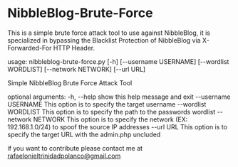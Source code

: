 # NibbleBlog-Brute-Force
This is a simple brute force attack tool to use against NibbleBlog, it is specialized in bypassing the Blacklist Protection of NibbleBlog via X-Forwarded-For HTTP Header.

usage: nibbleblog-brute-force.py [-h] [--username USERNAME] [--wordlist WORDLIST] [--network NETWORK] [--url URL]

Simple NibbleBlog Brute Force Attack Tool

optional arguments:
-h, --help           show this help message and exit
--username USERNAME  This option is to specify the target username
--wordlist WORDLIST  This option is to specify the path to the passwords wordlist
--network NETWORK    This option is to specify the network (EX: 192.168.1.0/24) to spoof the source IP addresses
--url URL            This option is to specify the target URL with the admin.php uncluded

if you want to contribute please contact me at rafaelonieltrinidadpolanco@gmail.com
